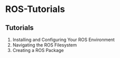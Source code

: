 # ROS-Tutorials

## Tutorials

1. Installing and Configuring Your ROS Environment
2. Navigating the ROS Filesystem
3. Creating a ROS Package

